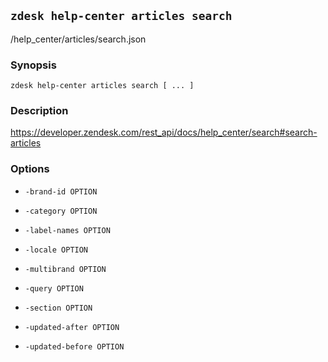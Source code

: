 ## `zdesk help-center articles search`

/help_center/articles/search.json

### Synopsis

    zdesk help-center articles search [ ... ]

### Description

https://developer.zendesk.com/rest_api/docs/help_center/search#search-articles

### Options

* `-brand-id OPTION`

* `-category OPTION`

* `-label-names OPTION`

* `-locale OPTION`

* `-multibrand OPTION`

* `-query OPTION`

* `-section OPTION`

* `-updated-after OPTION`

* `-updated-before OPTION`

